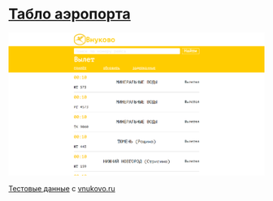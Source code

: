 # <a href="">Табло аэропорта</a>
<img src="screen.png">

<a href="https://github.com/cepbep-yandex/vko_scoreboard/blob/master/src/js/data.js">Тестовые данные</a> с <a href="https://www.vnukovo.ru/flights/online-timetable/">vnukovo.ru</a>

